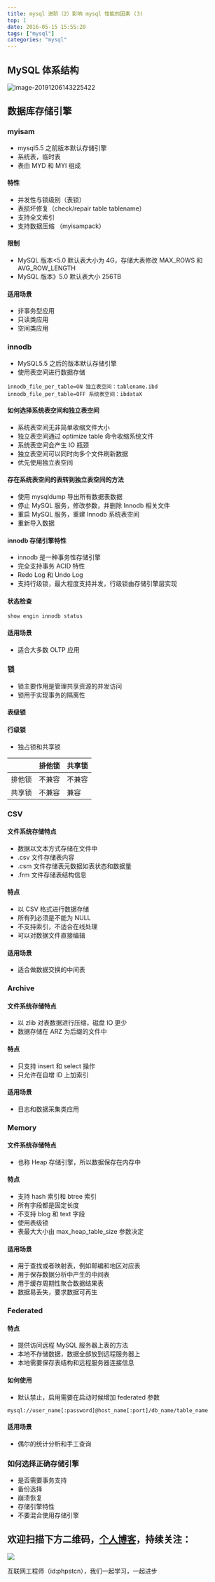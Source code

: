 ```yaml
---
title: mysql 进阶（2）影响 mysql 性能的因素 (3)
top: 1
date: 2016-05-15 15:55:20
tags: ["mysql"]
categories: "mysql"
---
```


## MySQL 体系结构

![image-20191206143225422](https://tva1.sinaimg.cn/large/a616b9a4gy1g9n00it1fej20fa095tb5.jpg)

## 数据库存储引擎

### myisam

- mysql5.5 之前版本默认存储引擎
- 系统表，临时表
- 表由 MYD 和 MYI 组成

#### 特性

- 并发性与锁级别（表锁）
- 表损坏修复（check/repair table tablename）
- 支持全文索引
- 支持数据压缩 （myisampack）

#### 限制

- MySQL 版本<5.0 默认表大小为 4G，存储大表修改 MAX_ROWS 和 AVG_ROW_LENGTH
- MySQL 版本》5.0 默认表大小 256TB

#### 适用场景

- 非事务型应用
- 只读类应用
- 空间类应用

### innodb

- MySQL5.5 之后的版本默认存储引擎
- 使用表空间进行数据存储

```mysql
innodb_file_per_table=ON 独立表空间：tablename.ibd
innodb_file_per_table=OFF 系统表空间：ibdataX
```

#### 如何选择系统表空间和独立表空间

- 系统表空间无非简单收缩文件大小
- 独立表空间通过 optimize table 命令收缩系统文件
- 系统表空间会产生 IO 瓶颈
- 独立表空间可以同时向多个文件刷新数据
- 优先使用独立表空间

#### 存在系统表空间的表转到独立表空间的方法

- 使用 mysqldump 导出所有数据表数据
- 停止 MySQL 服务，修改参数，并删除 Innodb 相关文件
- 重启 MySQL 服务，重建 Innodb 系统表空间
- 重新导入数据

#### innodb 存储引擎特性

- innodb 是一种事务性存储引擎
- 完全支持事务 ACID 特性
- Redo Log 和 Undo Log
- 支持行级锁，最大程度支持并发，行级锁由存储引擎层实现

#### 状态检查

```
show engin innodb status
```

#### 适用场景

- 适合大多数 OLTP 应用

### 锁

- 锁主要作用是管理共享资源的并发访问
- 锁用于实现事务的隔离性

#### 表级锁

#### 行级锁

- 独占锁和共享锁

| |排他锁|共享锁|
|----- |----- |-----|
|排他锁 |不兼容 |不兼容|
|共享锁 |不兼容 |兼容|

### CSV

#### 文件系统存储特点

- 数据以文本方式存储在文件中
- .csv 文件存储表内容
- .csm 文件存储表元数据如表状态和数据量
- .frm 文件存储表结构信息

#### 特点

- 以 CSV 格式进行数据存储
- 所有列必须是不能为 NULL
- 不支持索引，不适合在线处理
- 可以对数据文件直接编辑

#### 适用场景

- 适合做数据交换的中间表

### Archive

#### 文件系统存储特点

- 以 zlib 对表数据进行压缩，磁盘 IO 更少
- 数据存储在 ARZ 为后缀的文件中

#### 特点

- 只支持 insert 和 select 操作
- 只允许在自增 ID 上加索引

#### 适用场景

- 日志和数据采集类应用

### Memory

#### 文件系统存储特点

- 也称 Heap 存储引擎，所以数据保存在内存中

#### 特点

- 支持 hash 索引和 btree 索引
- 所有字段都是固定长度
- 不支持 blog 和 text 字段
- 使用表级锁
- 表最大大小由 max_heap_table_size 参数决定

#### 适用场景

- 用于查找或者映射表，例如邮编和地区对应表
- 用于保存数据分析中产生的中间表
- 用于缓存周期性聚合数据结果表
- 数据易丢失，要求数据可再生

### Federated

#### 特点

- 提供访问远程 MySQL 服务器上表的方法
- 本地不存储数据，数据全部放到远程服务器上
- 本地需要保存表结构和远程服务器连接信息

#### 如何使用

- 默认禁止，启用需要在启动时候增加 federated 参数

```
mysql://user_name[:password]@host_name[:port]/db_name/table_name
```

#### 适用场景

- 偶尔的统计分析和手工查询

### 如何选择正确存储引擎

- 是否需要事务支持
- 备份选择
- 崩溃恢复
- 存储引擎特性
- 不要混合使用存储引擎

## 欢迎扫描下方二维码，[个人博客](https://www.phpst.cn)，持续关注：

![](https://ww1.sinaimg.cn/large/a616b9a4gy1g4xzv954a4j20760763yo.jpg)

互联网工程师（id:phpstcn），我们一起学习，一起进步
